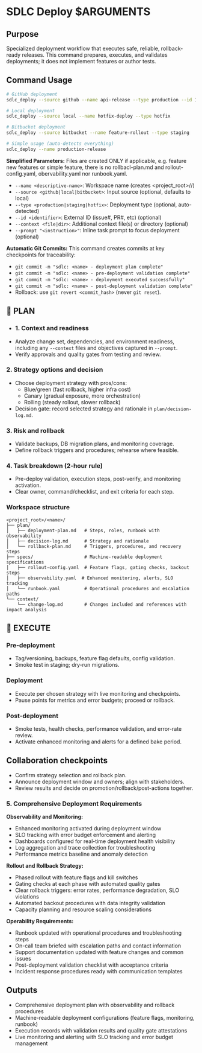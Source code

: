 # SDLC Deploy $ARGUMENTS

## Purpose
Specialized deployment workflow that executes safe, reliable, rollback-ready releases. This command
prepares, executes, and validates deployments; it does not implement features or author tests.

## Command Usage
```bash
# GitHub deployment
sdlc_deploy --source github --name api-release --type production --id 101

# Local deployment
sdlc_deploy --source local --name hotfix-deploy --type hotfix

# Bitbucket deployment
sdlc_deploy --source bitbucket --name feature-rollout --type staging

# Simple usage (auto-detects everything)
sdlc_deploy --name production-release
```

**Simplified Parameters:**
Files are created ONLY if applicable, e.g. feature new features or simple feature, there is no rollbacl-plan.md and rollout-config.yaml, obervability.yaml nor runbook.yaml.
- `--name <descriptive-name>`: Workspace name (creates <project_root>/<name>/)
- `--source <github|local|bitbucket>`: Input source (optional, defaults to local)
- `--type <production|staging|hotfix>`: Deployment type (optional, auto-detected)
- `--id <identifier>`: External ID (issue#, PR#, etc) (optional)
- `--context <file|dir>`: Additional context file(s) or directory (optional)
- `--prompt "<instruction>"`: Inline task prompt to focus deployment (optional)

**Automatic Git Commits:**
This command creates commits at key checkpoints for traceability:
- `git commit -m "sdlc: <name> - deployment plan complete"`
- `git commit -m "sdlc: <name> - pre-deployment validation complete"`
- `git commit -m "sdlc: <name> - deployment executed successfully"`
- `git commit -m "sdlc: <name> - post-deployment validation complete"`
- Rollback: use `git revert <commit_hash>` (never `git reset`).

## 🔹 PLAN
- ### 1. Context and readiness
- Analyze change set, dependencies, and environment readiness, including any `--context` files and
  objectives captured in `--prompt`.
- Verify approvals and quality gates from testing and review.

### 2. Strategy options and decision
- Choose deployment strategy with pros/cons:
  - Blue/green (fast rollback, higher infra cost)
  - Canary (gradual exposure, more orchestration)
  - Rolling (steady rollout, slower rollback)
- Decision gate: record selected strategy and rationale in `plan/decision-log.md`.

### 3. Risk and rollback
- Validate backups, DB migration plans, and monitoring coverage.
- Define rollback triggers and procedures; rehearse where feasible.

### 4. Task breakdown (2-hour rule)
- Pre-deploy validation, execution steps, post-verify, and monitoring activation.
- Clear owner, command/checklist, and exit criteria for each step.

### Workspace structure
```
<project_root>/<name>/
├── plan/
│   ├── deployment-plan.md   # Steps, roles, runbook with observability
│   ├── decision-log.md      # Strategy and rationale
│   └── rollback-plan.md     # Triggers, procedures, and recovery steps
├── specs/                   # Machine-readable deployment specifications
│   ├── rollout-config.yaml  # Feature flags, gating checks, backout steps
│   ├── observability.yaml  # Enhanced monitoring, alerts, SLO tracking
│   └── runbook.yaml         # Operational procedures and escalation paths
└── context/
    └── change-log.md        # Changes included and references with impact analysis
```

## 🔹 EXECUTE
### Pre-deployment
- Tag/versioning, backups, feature flag defaults, config validation.
- Smoke test in staging; dry-run migrations.

### Deployment
- Execute per chosen strategy with live monitoring and checkpoints.
- Pause points for metrics and error budgets; proceed or rollback.

### Post-deployment
- Smoke tests, health checks, performance validation, and error-rate review.
- Activate enhanced monitoring and alerts for a defined bake period.

## Collaboration checkpoints
- Confirm strategy selection and rollback plan.
- Announce deployment window and owners; align with stakeholders.
- Review results and decide on promotion/rollback/post-actions together.

### 5. Comprehensive Deployment Requirements

**Observability and Monitoring:**
- Enhanced monitoring activated during deployment window
- SLO tracking with error budget enforcement and alerting
- Dashboards configured for real-time deployment health visibility
- Log aggregation and trace collection for troubleshooting
- Performance metrics baseline and anomaly detection

**Rollout and Rollback Strategy:**
- Phased rollout with feature flags and kill switches
- Gating checks at each phase with automated quality gates
- Clear rollback triggers: error rates, performance degradation, SLO violations
- Automated backout procedures with data integrity validation
- Capacity planning and resource scaling considerations

**Operability Requirements:**
- Runbook updated with operational procedures and troubleshooting steps
- On-call team briefed with escalation paths and contact information
- Support documentation updated with feature changes and common issues
- Post-deployment validation checklist with acceptance criteria
- Incident response procedures ready with communication templates

## Outputs
- Comprehensive deployment plan with observability and rollback procedures
- Machine-readable deployment configurations (feature flags, monitoring, runbook)
- Execution records with validation results and quality gate attestations
- Live monitoring and alerting with SLO tracking and error budget management
